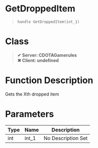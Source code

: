 # GetDroppedItem
> `handle GetDroppedItem(int_1)`
# Class
> __✔ Server: CDOTAGamerules__  
> __✖ Client: undefined__  
# Function Description
Gets the Xth dropped item
# Parameters
Type|Name|Description
--|--|--
int|int_1|No Description Set
